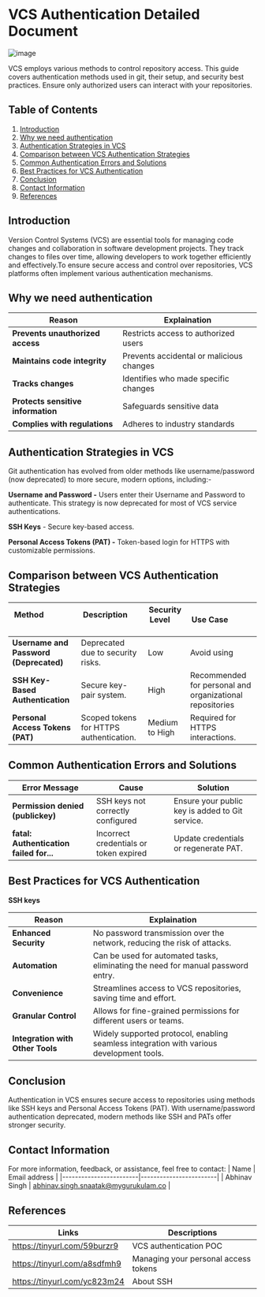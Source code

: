 # VCS Authentication Detailed Document

![image](https://github.com/user-attachments/assets/1fdad1cd-94a6-4fb9-927b-64e069af80ab)


VCS employs various methods to control repository access. This guide covers authentication methods used in git, their setup, and security best practices. Ensure only authorized users can interact with your repositories.

## Table of Contents
1. [Introduction](#introduction)
2. [Why we need authentication](#why-we-need-authentication)
3. [Authentication Strategies in VCS](#authentication-strategies-in-vcs)
4. [Comparison between VCS Authentication Strategies](#comparison-between-vcs-authentication-strategies)
5. [Common Authentication Errors and Solutions](#common-authentication-errors-and-solutions)
6. [Best Practices for VCS Authentication](#best-practices-for-vcs-authentication)
7. [Conclusion](#conclusion)
8. [Contact Information](#contact-information)
9. [References](#references)


## Introduction

Version Control Systems (VCS) are essential tools for managing code changes and collaboration in software development projects. They track changes to files over time, allowing developers to work together efficiently and effectively.To ensure secure access and control over repositories, VCS platforms often implement various authentication mechanisms.

## Why we need authentication

|    Reason    |    Explaination    |
|--------------|--------------------|
| **Prevents unauthorized access** | Restricts access to authorized users |
| **Maintains code integrity** | Prevents accidental or malicious changes |
| **Tracks changes** | Identifies who made specific changes
| **Protects sensitive information** | Safeguards sensitive data |
| **Complies with regulations** | Adheres to industry standards |



## Authentication Strategies in VCS

Git authentication has evolved from older methods like username/password (now deprecated) to more secure, modern options, including:-

**Username and Password -** Users enter their Username and Password to authenticate. This strategy is now deprecated for most of VCS service authentications.

**SSH Keys** - Secure key-based access.

**Personal Access Tokens (PAT) -** Token-based login for HTTPS with customizable permissions.



## Comparison between VCS Authentication Strategies
| **Method**                  | **Description**                    | **Security Level**           | **Use Case**            |
|-----------------------------|-----------------------------------|------------------------------|--------------------------|
| **Username and Password (Deprecated)** | Deprecated due to security risks. |   Low  |   Avoid using   |
|    **SSH Key-Based Authentication**    | Secure key-pair system. |   High  | Recommended for personal and organizational repositories  |
|   **Personal Access Tokens (PAT)**    |  Scoped tokens for HTTPS authentication. |  Medium to High  |   Required for HTTPS interactions.   |

## Common Authentication Errors and Solutions

|             **Error Message**           |           **Cause**                     |                 **Solution**                  |
|-----------------------------------------|--------------------------------------|---------------------------------------------------|
|   **Permission denied (publickey)**     |  SSH keys not correctly configured       |Ensure your public key is added to Git service.  |
|**fatal: Authentication failed for...**  |Incorrect credentials or token expired    |         Update credentials or regenerate PAT.   |

## Best Practices for VCS Authentication

**SSH keys**

|    Reason    |    Explaination    |
|--------------|--------------------|
| **Enhanced Security** | No password transmission over the network, reducing the risk of attacks. |
| **Automation** | Can be used for automated tasks, eliminating the need for manual password entry. |
| **Convenience** | Streamlines access to VCS repositories, saving time and effort. |
| **Granular Control** | Allows for fine-grained permissions for different users or teams. |
| **Integration with Other Tools** | Widely supported protocol, enabling seamless integration with various development tools. |

## Conclusion

Authentication in VCS ensures secure access to repositories using methods like SSH keys and Personal Access Tokens (PAT). With username/password authentication deprecated, modern methods like SSH and PATs offer stronger security. 

## Contact Information
For more information, feedback, or assistance, feel free to contact:
| Name                   | Email address          |
|------------------------|------------------------|
| Abhinav Singh          | abhinav.singh.snaatak@mygurukulam.co  |


## References

| Links                                             | Descriptions                           |
|---------------------------------------------------|----------------------------------------|
|          https://tinyurl.com/59burzr9             | VCS authentication POC                 |
|          https://tinyurl.com/a8sdfmh9             |  Managing your personal access tokens  |
|          https://tinyurl.com/yc823m24             |                   About SSH          |


